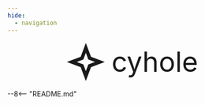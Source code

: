 ```yaml
---
hide:
  - navigation
---
```


<style>
.md-content .md-typeset h1 {
  display: none;
}

.readme {
  display: none!important;
}
</style>

<div style="display: flex; align-items: center; justify-content: center;">
  <svg width="6em" height="6em" viewBox="0 0 24 24">
      <path fill = "currentColor" d = "m12 6.7l1.45 3.85L17.3 12l-3.85 1.45L12 17.3l-1.45-3.85L6.7 12l3.85-1.45zM12 1L9 9l-8 3l8 3l3 8l3-8l8-3l-8-3z" />
  </svg>
  <span style="margin-left: 10px; font-size: 4em;">cyhole</span>
</div>

--8<-- "README.md"

